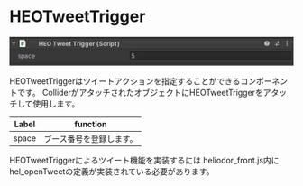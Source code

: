 # HEOTweetTrigger

![HEOTweetTrigger](img/HEOTweetTrigger.jpg)

HEOTweetTriggerはツイートアクションを指定することができるコンポーネントです。
ColliderがアタッチされたオブジェクトにHEOTweetTriggerをアタッチして使用します。

|  Label |  function  |
| ----   | ---- |
| space | ブース番号を登録します。 |

HEOTweetTriggerによるツイート機能を実装するには
heliodor_front.js内にhel_openTweetの定義が実装されている必要があります。

